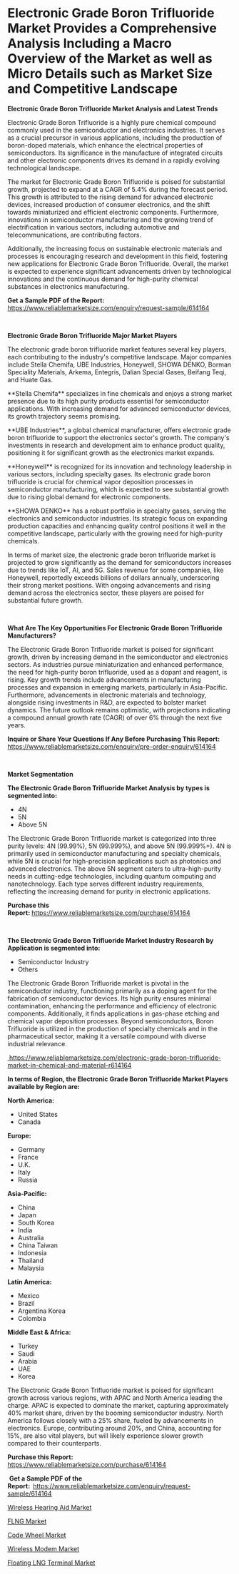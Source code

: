 <p><h1>Electronic Grade Boron Trifluoride Market Provides a Comprehensive Analysis Including a Macro Overview of the Market as well as Micro Details such as Market Size and Competitive Landscape</h1></p><p><strong>Electronic Grade Boron Trifluoride Market Analysis and Latest Trends</strong></p>
<p><p>Electronic Grade Boron Trifluoride is a highly pure chemical compound commonly used in the semiconductor and electronics industries. It serves as a crucial precursor in various applications, including the production of boron-doped materials, which enhance the electrical properties of semiconductors. Its significance in the manufacture of integrated circuits and other electronic components drives its demand in a rapidly evolving technological landscape.</p><p>The market for Electronic Grade Boron Trifluoride is poised for substantial growth, projected to expand at a CAGR of 5.4% during the forecast period. This growth is attributed to the rising demand for advanced electronic devices, increased production of consumer electronics, and the shift towards miniaturized and efficient electronic components. Furthermore, innovations in semiconductor manufacturing and the growing trend of electrification in various sectors, including automotive and telecommunications, are contributing factors.</p><p>Additionally, the increasing focus on sustainable electronic materials and processes is encouraging research and development in this field, fostering new applications for Electronic Grade Boron Trifluoride. Overall, the market is expected to experience significant advancements driven by technological innovations and the continuous demand for high-purity chemical substances in electronics manufacturing.</p></p>
<p><strong>Get a Sample PDF of the Report:&nbsp;</strong> <a href="https://www.reliablemarketsize.com/enquiry/request-sample/614164?utm_campaign=1186&utm_medium=2&utm_source=Github&utm_content=ia&utm_term=30092024&utm_id=electronic-grade-boron-trifluoride">https://www.reliablemarketsize.com/enquiry/request-sample/614164</a></p>
<p>&nbsp;</p>
<p><strong>Electronic Grade Boron Trifluoride Major Market Players</strong></p>
<p><p>The electronic grade boron trifluoride market features several key players, each contributing to the industry's competitive landscape. Major companies include Stella Chemifa, UBE Industries, Honeywell, SHOWA DENKO, Borman Speciality Materials, Arkema, Entegris, Dalian Special Gases, Beifang Teqi, and Huate Gas.</p><p>**Stella Chemifa** specializes in fine chemicals and enjoys a strong market presence due to its high purity products essential for semiconductor applications. With increasing demand for advanced semiconductor devices, its growth trajectory seems promising.</p><p>**UBE Industries**, a global chemical manufacturer, offers electronic grade boron trifluoride to support the electronics sector's growth. The company's investments in research and development aim to enhance product quality, positioning it for significant growth as the electronics market expands.</p><p>**Honeywell** is recognized for its innovation and technology leadership in various sectors, including specialty gases. Its electronic grade boron trifluoride is crucial for chemical vapor deposition processes in semiconductor manufacturing, which is expected to see substantial growth due to rising global demand for electronic components.</p><p>**SHOWA DENKO** has a robust portfolio in specialty gases, serving the electronics and semiconductor industries. Its strategic focus on expanding production capacities and enhancing quality control positions it well in the competitive landscape, particularly with the growing need for high-purity chemicals.</p><p>In terms of market size, the electronic grade boron trifluoride market is projected to grow significantly as the demand for semiconductors increases due to trends like IoT, AI, and 5G. Sales revenue for some companies, like Honeywell, reportedly exceeds billions of dollars annually, underscoring their strong market positions. With ongoing advancements and rising demand across the electronics sector, these players are poised for substantial future growth.</p></p>
<p>&nbsp;</p>
<p><strong>What Are The Key Opportunities For Electronic Grade Boron Trifluoride Manufacturers?</strong></p>
<p><p>The Electronic Grade Boron Trifluoride market is poised for significant growth, driven by increasing demand in the semiconductor and electronics sectors. As industries pursue miniaturization and enhanced performance, the need for high-purity boron trifluoride, used as a dopant and reagent, is rising. Key growth trends include advancements in manufacturing processes and expansion in emerging markets, particularly in Asia-Pacific. Furthermore, advancements in electronic materials and technology, alongside rising investments in R&D, are expected to bolster market dynamics. The future outlook remains optimistic, with projections indicating a compound annual growth rate (CAGR) of over 6% through the next five years.</p></p>
<p><strong>Inquire or Share Your Questions If Any Before Purchasing This Report:</strong> <a href="https://www.reliablemarketsize.com/enquiry/pre-order-enquiry/614164?utm_campaign=1186&utm_medium=2&utm_source=Github&utm_content=ia&utm_term=30092024&utm_id=electronic-grade-boron-trifluoride">https://www.reliablemarketsize.com/enquiry/pre-order-enquiry/614164</a></p>
<p>&nbsp;</p>
<p><strong>Market Segmentation</strong></p>
<p><strong>The Electronic Grade Boron Trifluoride Market Analysis by types is segmented into:</strong></p>
<p><ul><li>4N</li><li>5N</li><li>Above 5N</li></ul></p>
<p><p>The Electronic Grade Boron Trifluoride market is categorized into three purity levels: 4N (99.99%), 5N (99.999%), and above 5N (99.999%+). 4N is primarily used in semiconductor manufacturing and specialty chemicals, while 5N is crucial for high-precision applications such as photonics and advanced electronics. The above 5N segment caters to ultra-high-purity needs in cutting-edge technologies, including quantum computing and nanotechnology. Each type serves different industry requirements, reflecting the increasing demand for purity in electronic applications.</p></p>
<p><strong>Purchase this Report:&nbsp;</strong><a href="https://www.reliablemarketsize.com/purchase/614164?utm_campaign=1186&utm_medium=2&utm_source=Github&utm_content=ia&utm_term=30092024&utm_id=electronic-grade-boron-trifluoride">https://www.reliablemarketsize.com/purchase/614164</a></p>
<p>&nbsp;</p>
<p><strong>The Electronic Grade Boron Trifluoride Market Industry Research by Application is segmented into:</strong></p>
<p><ul><li>Semiconductor Industry</li><li>Others</li></ul></p>
<p><p>The Electronic Grade Boron Trifluoride market is pivotal in the semiconductor industry, functioning primarily as a doping agent for the fabrication of semiconductor devices. Its high purity ensures minimal contamination, enhancing the performance and efficiency of electronic components. Additionally, it finds applications in gas-phase etching and chemical vapor deposition processes. Beyond semiconductors, Boron Trifluoride is utilized in the production of specialty chemicals and in the pharmaceutical sector, making it a versatile compound with diverse industrial relevance.</p></p>
<p><a href="https://www.reliablemarketsize.com/electronic-grade-boron-trifluoride-market-in-chemical-and-material-r614164?utm_campaign=1186&utm_medium=2&utm_source=Github&utm_content=ia&utm_term=30092024&utm_id=electronic-grade-boron-trifluoride">&nbsp;https://www.reliablemarketsize.com/electronic-grade-boron-trifluoride-market-in-chemical-and-material-r614164</a></p>
<p><strong>In terms of Region, the Electronic Grade Boron Trifluoride Market Players available by Region are:</strong></p>
<p>
    <p> <strong> North America: </strong>
        <ul>
            <li>United States</li>
            <li>Canada</li>
        </ul>
        </p> 
    <p> <strong> Europe: </strong>
        <ul>
            <li>Germany</li>
            <li>France</li>
            <li>U.K.</li>
            <li>Italy</li>
            <li>Russia</li>
        </ul>
        </p> 
    <p> <strong> Asia-Pacific: </strong>
        <ul>
            <li>China</li>
            <li>Japan</li>
            <li>South Korea</li>
            <li>India</li>
            <li>Australia</li>
            <li>China Taiwan</li>
            <li>Indonesia</li>
            <li>Thailand</li>
            <li>Malaysia</li>
        </ul>
        </p> 
    <p> <strong> Latin America: </strong>
        <ul>
            <li>Mexico</li>
            <li>Brazil</li>
            <li>Argentina Korea</li>
            <li>Colombia</li>
        </ul>
        </p> 
    <p> <strong> Middle East & Africa: </strong>
        <ul>
            <li>Turkey</li>
            <li>Saudi</li>
            <li>Arabia</li>
            <li>UAE</li>
            <li>Korea</li>
        </ul>
    </p>
    </p>
<p><p>The Electronic Grade Boron Trifluoride market is poised for significant growth across various regions, with APAC and North America leading the charge. APAC is expected to dominate the market, capturing approximately 40% market share, driven by the booming semiconductor industry. North America follows closely with a 25% share, fueled by advancements in electronics. Europe, contributing around 20%, and China, accounting for 15%, are also vital players, but will likely experience slower growth compared to their counterparts.</p></p>
<p><strong>Purchase this Report: </strong><a href="https://www.reliablemarketsize.com/purchase/614164?utm_campaign=1186&utm_medium=2&utm_source=Github&utm_content=ia&utm_term=30092024&utm_id=electronic-grade-boron-trifluoride">https://www.reliablemarketsize.com/purchase/614164</a></p>
<p>&nbsp;<strong>Get a Sample PDF of the Report:&nbsp;&nbsp;</strong><a href="https://www.reliablemarketsize.com/enquiry/request-sample/614164?utm_campaign=1186&utm_medium=2&utm_source=Github&utm_content=ia&utm_term=30092024&utm_id=electronic-grade-boron-trifluoride">https://www.reliablemarketsize.com/enquiry/request-sample/614164</a></p>
<p><strong></strong></p>
<p><p><a href="https://issuu.com/reportprime-2/docs/wireless-hearing-aid-market-size-20_f7f59a8240e117?utm_campaign=1186&utm_medium=2&utm_source=Github&utm_content=ia&utm_term=30092024&utm_id=electronic-grade-boron-trifluoride">Wireless Hearing Aid Market</a></p><p><a href="https://www.linkedin.com/pulse/flng-market-trends-focusing-insight-forecast-analysis-2024-d65fc?utm_campaign=1186&utm_medium=2&utm_source=Github&utm_content=ia&utm_term=30092024&utm_id=electronic-grade-boron-trifluoride">FLNG Market</a></p><p><a href="https://github.com/AKSHATREPORTPRIME/Market-Research-Report-List-6/blob/main/code-wheel-market.md?utm_campaign=1186&utm_medium=2&utm_source=Github&utm_content=ia&utm_term=30092024&utm_id=electronic-grade-boron-trifluoride">Code Wheel Market</a></p><p><a href="https://issuu.com/reportprime-2/docs/wireless-modem-market-size-2030.ppt_f5c59258d00c2a?utm_campaign=1186&utm_medium=2&utm_source=Github&utm_content=ia&utm_term=30092024&utm_id=electronic-grade-boron-trifluoride">Wireless Modem Market</a></p><p><a href="https://www.linkedin.com/pulse/global-floating-lng-terminal-market-size-expected-experience-biscc?utm_campaign=1186&utm_medium=2&utm_source=Github&utm_content=ia&utm_term=30092024&utm_id=electronic-grade-boron-trifluoride">Floating LNG Terminal Market</a></p></p>